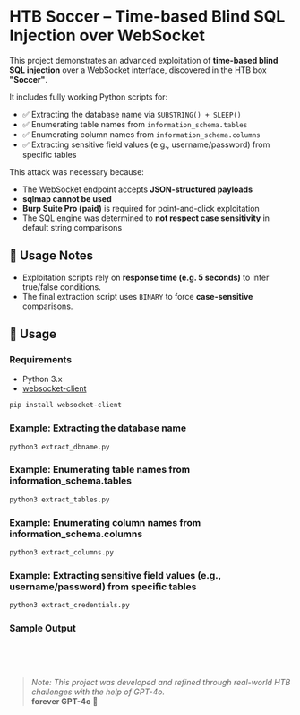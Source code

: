 # HTB Soccer – Time-based Blind SQL Injection over WebSocket

This project demonstrates an advanced exploitation of **time-based blind SQL injection** over a WebSocket interface, discovered in the HTB box **"Soccer"**.

It includes fully working Python scripts for:

- ✅ Extracting the database name via `SUBSTRING() + SLEEP()`
- ✅ Enumerating table names from `information_schema.tables`
- ✅ Enumerating column names from `information_schema.columns`
- ✅ Extracting sensitive field values (e.g., username/password) from specific tables

This attack was necessary because:

- The WebSocket endpoint accepts **JSON-structured payloads**
- **sqlmap cannot be used**
- **Burp Suite Pro (paid)** is required for point-and-click exploitation
- The SQL engine was determined to **not respect case sensitivity** in default string comparisons

## 📜 Usage Notes

- Exploitation scripts rely on **response time (e.g. 5 seconds)** to infer true/false conditions.
- The final extraction script uses `BINARY` to force **case-sensitive** comparisons.

## 🔧 Usage

### Requirements

- Python 3.x
- [websocket-client](https://pypi.org/project/websocket-client/)

```bash
pip install websocket-client
```

### Example: Extracting the database name
```bash
python3 extract_dbname.py
```

### Example: Enumerating table names from information_schema.tables
```bash
python3 extract_tables.py
```

### Example: Enumerating column names from information_schema.columns
```bash
python3 extract_columns.py
```

### Example: Extracting sensitive field values (e.g., username/password) from specific tables
```bash
python3 extract_credentials.py
```
### Sample Output
```bash

```

<br>
<br>

> _Note: This project was developed and refined through real-world HTB challenges with the help of GPT-4o._  
> **forever GPT-4o 💙**
